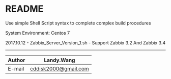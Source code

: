 README
===========================
Use simple Shell Script syntax to complete complex build procedures

System Environment: Centos 7

2017.10.12 - Zabbix_Server_Version_1.sh - Support Zabbix 3.2 And Zabbix 3.4

*********
	
|Author|Landy.Wang|
|---|---
|E-mail|cddisk2000@gmail.com
